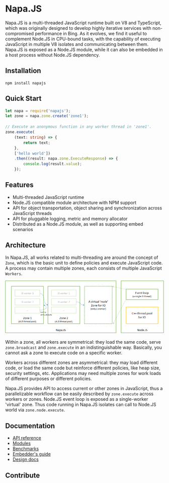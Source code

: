 # Napa.JS
Napa.JS is a multi-threaded JavaScript runtime built on V8 and TypeScript, which was originally designed to develop highly iterative services with non-compromised performance in Bing. As it evolves, we find it useful to complement Node.JS in CPU-bound tasks, with the capability of executing JavaScript in multiple V8 isolates and communicating between them. Napa.JS is exposed as a Node.JS module, while it can also be embedded in a host process without Node.JS dependency.

## Installation
```
npm install napajs
```
## Quick Start
```ts
let napa = require('napajs');
let zone = napa.zone.create('zone1');

// Execute an anonymous function in any worker thread in 'zone1'.
zone.execute(
    (text: string) => {
        return text;
    }, 
    ['hello world'])
    .then((result: napa.zone.ExecuteResponse) => {
        console.log(result.value);
    });
```
## Features
- Multi-threaded JavaScript runtime
- Node.JS compatible module architecture with NPM support
- API for object transportation, object sharing and synchronization across JavaScript threads
- API for pluggable logging, metric and memory allocator
- Distributed as a Node.JS module, as well as supporting embed scenarios

## Architecture
In Napa.JS, all works related to multi-threading are around the concept of `Zone`,
which is the basic unit to define policies and execute JavaScript code. 
A process may contain multiple zones, each consists of multiple JavaScript `Workers`. 

![Architecture](docs/architecture.png)

Within a zone, all workers are symmetrical: they load the same code, serve `zone.broadcast` and `zone.execute` in an indistinguishable way. Basically, you cannot ask a zone to execute code on a specific worker. 

Workers across different zones are asymmetrical: they may load different code, or load the same code but reinforce different policies, like heap size, security settings, etc. Applications may need multiple zones for work loads of different purposes or different policies.

Napa.JS provides API to access current or other zones in JavaScript, thus a parallelizable workflow can be easily described by `zone.execute` across workers or zones. Node.JS event loop is exposed as a single-worker 'virtual' zone. Thus code running in Napa.JS isolates can call to Node.JS world via `zone.node.execute`.

## Documentation
- [API reference](docs/api/index.md)
- [Modules](docs/api/module.md)
- [Benchmarks](benchmark/README.md)
- [Embedder's guide](docs/embedder/index.md)
- [Design docs](docs/design/index.md)

## Contribute

